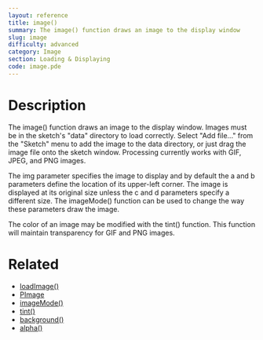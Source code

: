 ```yaml
---
layout: reference
title: image()
summary: The image() function draws an image to the display window
slug: image
difficulty: advanced
category: Image
section: Loading & Displaying
code: image.pde
---
```


# Description

The image() function draws an image to the display window. Images must be in the sketch's "data" directory to load correctly. Select "Add file..." from the "Sketch" menu to add the image to the data directory, or just drag the image file onto the sketch window. Processing currently works with GIF, JPEG, and PNG images. 

The img parameter specifies the image to display and by default the a and b parameters define the location of its upper-left corner. The image is displayed at its original size unless the c and d parameters specify a different size. The imageMode() function can be used to change the way these parameters draw the image.

The color of an image may be modified with the tint() function. This function will maintain transparency for GIF and PNG images.
# Related

- [loadImage()](loadimage.html)
- [PImage](pimage.html)
- [imageMode()](imagemode.html)
- [tint()](tint.html)
- [background()](background.html)
- [alpha()](alpha.html)
